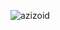 <p><img align="center" src="https://github-readme-stats.vercel.app/api/top-langs?username=azizoid&show_icons=true&locale=en&layout=compact" alt="azizoid" /></p>
